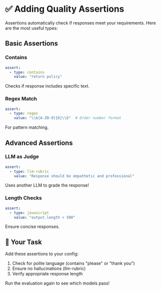 # ✅ Adding Quality Assertions

Assertions automatically check if responses meet your requirements. Here are the most useful types:

## Basic Assertions

### Contains
```yaml
assert:
  - type: contains
    value: "return policy"
```
Checks if response includes specific text.

### Regex Match
```yaml
assert:
  - type: regex
    value: "\\b[A-Z0-9]{6}\\b"  # Order number format
```
For pattern matching.

## Advanced Assertions

### LLM as Judge
```yaml
assert:
  - type: llm-rubric
    value: "Response should be empathetic and professional"
```
Uses another LLM to grade the response!

### Length Checks
```yaml
assert:
  - type: javascript
    value: "output.length < 500"
```
Ensure concise responses.

## 🎯 Your Task
Add these assertions to your config:
1. Check for polite language (contains "please" or "thank you")
2. Ensure no hallucinations (llm-rubric)
3. Verify appropriate response length

Run the evaluation again to see which models pass!